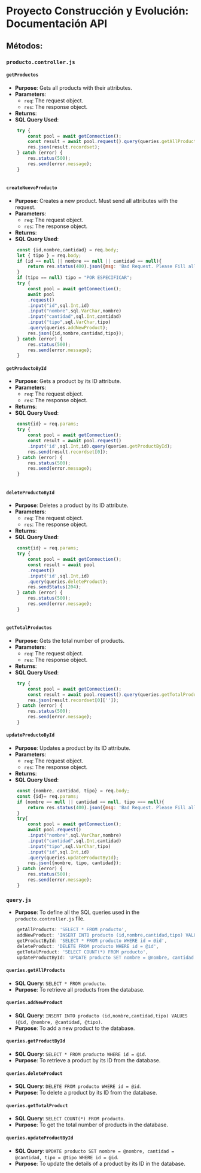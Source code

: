 # Proyecto Construcción y Evolución: Documentación API

## Métodos:

### `producto.controller.js`
    
#### **`getProductos`**
- **Purpose**: Gets all products with their attributes.
- **Parameters**:
  - `req`: The request object.
  - `res`: The response object.
- **Returns**: 
- **SQL Query Used**: 
```javascript
    try {
        const pool = await getConnection();
        const result = await pool.request().query(queries.getAllProducts);    
        res.json(result.recordset);        
    } catch (error) {
        res.status(500);
        res.send(error.message);        
    } 
    
```

#### **`createNuevoProducto`**
- **Purpose**: Creates a new product. Must send all attributes with the request.
- **Parameters**:
  - `req`: The request object.
  - `res`: The response object.
- **Returns**: 
- **SQL Query Used**: 
```javascript
    const {id,nombre,cantidad} = req.body;
    let { tipo } = req.body;
    if (id == null || nombre == null || cantidad == null){
        return res.status(400).json({msg: 'Bad Request. Please Fill all fields'});               
    } 
    if (tipo == null) tipo = "POR ESPECIFICAR";
    try {
        const pool = await getConnection();
        await pool
        .request()
        .input("id",sql.Int,id)
        .input("nombre",sql.VarChar,nombre)
        .input("cantidad",sql.Int,cantidad)
        .input("tipo",sql.VarChar,tipo)
        .query(queries.addNewProduct);   
        res.json({id,nombre,cantidad,tipo});
    } catch (error) {
        res.status(500);
        res.send(error.message);            
    }
```

#### **`getProductoById`**
- **Purpose**: Gets a product by its ID attribute.
- **Parameters**:
  - `req`: The request object.
  - `res`: The response object.
- **Returns**: 
- **SQL Query Used**: 
```javascript
    const{id} = req.params;
    try {
        const pool = await getConnection();
        const result = await pool.request()
        .input('id',sql.Int,id).query(queries.getProductById);
        res.send(result.recordset[0]);
    } catch (error) {
        res.status(500);
        res.send(error.message);            
    }
     
```

#### **`deleteProductoById`**
- **Purpose**: Deletes a product by its ID attribute.
- **Parameters**:
  - `req`: The request object.
  - `res`: The response object.
- **Returns**: 
- **SQL Query Used**: 
```javascript
    const{id} = req.params;
    try {
        const pool = await getConnection();
        const result = await pool
        .request()
        .input('id',sql.Int,id)
        .query(queries.deleteProduct);     
        res.sendStatus(204);
    } catch (error) {
        res.status(500);
        res.send(error.message);            
    }
    
```

#### **`getTotalProductos`**
- **Purpose**: Gets the total number of products.
- **Parameters**:
  - `req`: The request object.
  - `res`: The response object.
- **Returns**: 
- **SQL Query Used**: 
```javascript
    try {
        const pool = await getConnection();
        const result = await pool.request().query(queries.getTotalProduct);
        res.json(result.recordset[0]['']);
    } catch (error) {
        res.status(500);
        res.send(error.message);            
    }    
```

#### **`updateProductoById`**
- **Purpose**: Updates a product by its ID attribute.
- **Parameters**:
  - `req`: The request object.
  - `res`: The response object.
- **Returns**: 
- **SQL Query Used**: 
```javascript
    const {nombre, cantidad, tipo} = req.body;
    const {id}= req.params;
    if (nombre == null || cantidad == null, tipo === null){
        return res.status(400).json({msg: 'Bad Request. Please Fill all fields'});               
    } 
    try{
        const pool = await getConnection();
        await pool.request()
        .input("nombre",sql.VarChar,nombre)
        .input("cantidad",sql.Int,cantidad)
        .input("tipo",sql.VarChar,tipo)
        .input("id",sql.Int,id)    
        .query(queries.updateProductById); 
        res.json({nombre, tipo, cantidad});        
    } catch (error) {
        res.status(500);
        res.send(error.message);            
    }        
```

### `query.js`
- **Purpose**: To define all the SQL queries used in the `producto.controller.js` file.
```javascript
    getAllProducts: 'SELECT * FROM producto',
    addNewProduct: 'INSERT INTO producto (id,nombre,cantidad,tipo) VALUES (@id, @nombre, @cantidad, @tipo)',
    getProductById: 'SELECT * FROM producto WHERE id = @id',
    deleteProduct: 'DELETE FROM producto WHERE id = @id',
    getTotalProduct: 'SELECT COUNT(*) FROM producto',
    updateProductById: 'UPDATE producto SET nombre = @nombre, cantidad = @cantidad, tipo = @tipo WHERE id = @id'
```
#### **`queries.getAllProducts`**
- **SQL Query**: `SELECT * FROM producto`.
- **Purpose**: To retrieve all products from the database.

#### **`queries.addNewProduct`**
- **SQL Query**: `INSERT INTO producto (id,nombre,cantidad,tipo) VALUES (@id, @nombre, @cantidad, @tipo)`.
- **Purpose**: To add a new product to the database.

#### **`queries.getProductById`**
- **SQL Query**: `SELECT * FROM producto WHERE id = @id`.
- **Purpose**: To retrieve a product by its ID from the database.

#### **`queries.deleteProduct`**
- **SQL Query**: `DELETE FROM producto WHERE id = @id`.
- **Purpose**: To delete a product by its ID from the database.

#### **`queries.getTotalProduct`**
- **SQL Query**: `SELECT COUNT(*) FROM producto`.
- **Purpose**: To get the total number of products in the database.

#### **`queries.updateProductById`**
- **SQL Query**: `UPDATE producto SET nombre = @nombre, cantidad = @cantidad, tipo = @tipo WHERE id = @id`.
- **Purpose**: To update the details of a product by its ID in the database.